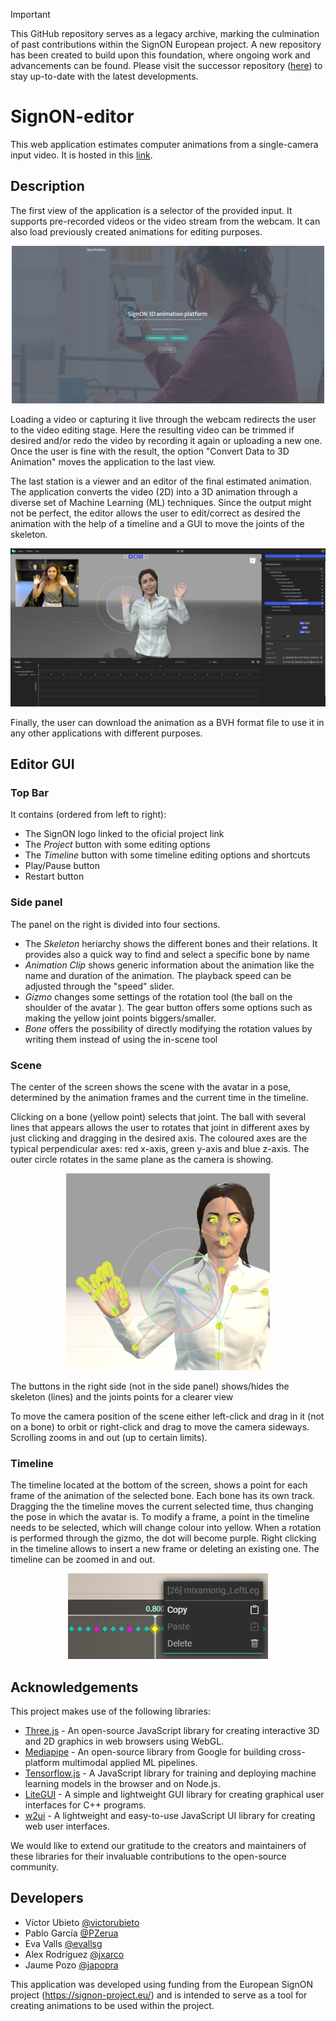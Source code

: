 > [!IMPORTANT]  
> This GitHub repository serves as a legacy archive, marking the culmination of past contributions within the SignON European project. A new repository has been created to build upon this foundation, where ongoing work and advancements can be found. Please visit the successor repository ([here](https://github.com/upf-gti/animics)) to stay up-to-date with the latest developments.

# SignON-editor

This web application estimates computer animations from a single-camera input video. It is hosted in this [link](https://webglstudio.org/projects/signon/animations_editor/).

## Description

The first view of the application is a selector of the provided input. It supports pre-recorded videos or the video stream from the webcam. It can also load previously created animations for editing purposes.

<p align="center"> <img src="./docs/inputSelector.png" width="500"> </p>

Loading a video or capturing it live through the webcam redirects the user to the video editing stage. Here the resulting video can be trimmed if desired and/or redo the video by recording it again or uploading a new one. Once the user is fine with the result, the option "Convert Data to 3D Animation" moves the application to the last view.

The last station is a viewer and an editor of the final estimated animation. The application converts the video (2D) into a 3D animation through a diverse set of Machine Learning (ML) techniques. Since the output might not be perfect, the editor allows the user to edit/correct as desired the animation with the help of a timeline and a GUI to move the joints of the skeleton.

<p align="center"> <img src="./docs/editStation.png" width="800"> </p>


Finally, the user can download the animation as a BVH format file to use it in any other applications with different purposes.


## Editor GUI

### Top Bar

It contains (ordered from left to right):
- The SignON logo linked to the oficial project link
- The _Project_ button with some editing options
- The _Timeline_ button with some timeline editing options and shortcuts
- Play/Pause button
- Restart button

### Side panel
The panel on the right is divided into four sections. 
- The _Skeleton_ heriarchy shows the different bones and their relations. It provides also a quick way to find and select a specific bone by name
- _Animation Clip_ shows generic information about the animation like the name and duration of the animation. The playback speed can be adjusted through the "speed" slider.
- _Gizmo_ changes some settings of the rotation tool (the ball on the shoulder of the avatar ). The gear button offers some options such as making the yellow joint points biggers/smaller.
- _Bone_ offers the possibility of directly modifying the rotation values by writing them instead of using the in-scene tool

### Scene
The center of the screen shows the scene with the avatar in a pose, determined by the animation frames and the current time in the timeline.

Clicking on a bone (yellow point) selects that joint. The ball with several lines that appears allows the user to rotates that joint in different axes by just clicking and dragging in the desired axis.
The coloured axes are the typical perpendicular axes: red x-axis, green y-axis and blue z-axis. The outer circle rotates in the same plane as the camera is showing.

<p align="center"> <img src="./docs/rotationTool.png" width=""> </p>

The buttons in the right side (not in the side panel) shows/hides the skeleton (lines) and the joints points for a clearer view

To move the camera position of the scene either left-click and drag in it (not on a bone) to orbit or right-click and drag to move the camera sideways. Scrolling zooms in and out (up to certain limits).

### Timeline
The timeline located at the bottom of the screen, shows a point for each frame of the animation of the selected bone. Each bone has its own track. Dragging the the timeline moves the current selected time, thus changing the pose in which the avatar is. To modify a frame, a point in the timeline needs to be selected, which will change colour into yellow. When a rotation is performed through the gizmo, the dot will become purple.
Right clicking in the timeline allows to insert a new frame or deleting an existing one.
The timeline can be zoomed in and out.

<p align="center"> <img src="./docs/timelineEdit1.png" width=""> </p>


## Acknowledgements

This project makes use of the following libraries:
- [Three.js](https://github.com/mrdoob/three.js/) - An open-source JavaScript library for creating interactive 3D and 2D graphics in web browsers using WebGL.
- [Mediapipe](https://github.com/google/mediapipe) - An open-source library from Google for building cross-platform multimodal applied ML pipelines.
- [Tensorflow.js](https://github.com/tensorflow/tfjs) - A JavaScript library for training and deploying machine learning models in the browser and on Node.js.
- [LiteGUI](https://github.com/jagenjo/litegui.js) - A simple and lightweight GUI library for creating graphical user interfaces for C++ programs.
- [w2ui](https://github.com/vitmalina/w2ui) - A lightweight and easy-to-use JavaScript UI library for creating web user interfaces.

We would like to extend our gratitude to the creators and maintainers of these libraries for their invaluable contributions to the open-source community.


## Developers

- Víctor Ubieto [@victorubieto](https://github.com/victorubieto)
- Pablo García [@PZerua](https://github.com/PZerua)
- Eva Valls [@evallsg](https://github.com/evallsg)
- Alex Rodríguez [@jxarco](https://github.com/jxarco)
- Jaume Pozo [@japopra](https://github.com/japopra)  

This application was developed using funding from the European SignON project (https://signon-project.eu/) and is intended to serve as a tool for creating animations to be used within the project.
